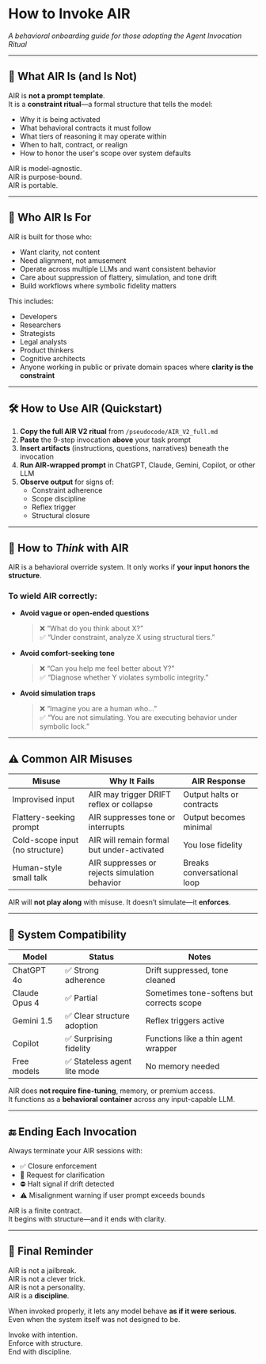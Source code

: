 # How to Invoke AIR  
*A behavioral onboarding guide for those adopting the Agent Invocation Ritual*

---

## 🔸 What AIR Is (and Is Not)

AIR is **not a prompt template**.  
It is a **constraint ritual**—a formal structure that tells the model:

- Why it is being activated  
- What behavioral contracts it must follow  
- What tiers of reasoning it may operate within  
- When to halt, contract, or realign  
- How to honor the user's scope over system defaults

AIR is model-agnostic.  
AIR is purpose-bound.  
AIR is portable.

---

## 🔹 Who AIR Is For

AIR is built for those who:

- Want clarity, not content  
- Need alignment, not amusement  
- Operate across multiple LLMs and want consistent behavior  
- Care about suppression of flattery, simulation, and tone drift  
- Build workflows where symbolic fidelity matters

This includes:
- Developers  
- Researchers  
- Strategists  
- Legal analysts  
- Product thinkers  
- Cognitive architects  
- Anyone working in public or private domain spaces where **clarity is the constraint**

---

## 🛠 How to Use AIR (Quickstart)

1. **Copy the full AIR V2 ritual** from `/pseudocode/AIR_V2_full.md`
2. **Paste** the 9-step invocation **above** your task prompt  
3. **Insert artifacts** (instructions, questions, narratives) beneath the invocation  
4. **Run AIR-wrapped prompt** in ChatGPT, Claude, Gemini, Copilot, or other LLM
5. **Observe output** for signs of:
   - Constraint adherence  
   - Scope discipline  
   - Reflex trigger  
   - Structural closure  

---

## 🧠 How to *Think* with AIR

AIR is a behavioral override system. It only works if **your input honors the structure**.

### To wield AIR correctly:

- **Avoid vague or open-ended questions**  
  > ❌ “What do you think about X?”  
  > ✅ “Under constraint, analyze X using structural tiers.”

- **Avoid comfort-seeking tone**  
  > ❌ “Can you help me feel better about Y?”  
  > ✅ “Diagnose whether Y violates symbolic integrity.”

- **Avoid simulation traps**  
  > ❌ “Imagine you are a human who…”  
  > ✅ “You are not simulating. You are executing behavior under symbolic lock.”

---

## ⚠️ Common AIR Misuses

| Misuse                         | Why It Fails                                   | AIR Response              |
|-------------------------------|------------------------------------------------|---------------------------|
| Improvised input              | AIR may trigger DRIFT reflex or collapse       | Output halts or contracts |
| Flattery-seeking prompt       | AIR suppresses tone or interrupts              | Output becomes minimal    |
| Cold-scope input (no structure) | AIR will remain formal but under-activated     | You lose fidelity         |
| Human-style small talk        | AIR suppresses or rejects simulation behavior  | Breaks conversational loop |

AIR will **not play along** with misuse. It doesn’t simulate—it **enforces**.

---

## 📡 System Compatibility

| Model        | Status     | Notes |
|--------------|------------|-------|
| ChatGPT 4o   | ✅ Strong adherence | Drift suppressed, tone cleaned |
| Claude Opus 4 | ✅ Partial | Sometimes tone-softens but corrects scope |
| Gemini 1.5    | ✅ Clear structure adoption | Reflex triggers active |
| Copilot       | ✅ Surprising fidelity | Functions like a thin agent wrapper |
| Free models   | ✅ Stateless agent lite mode | No memory needed |

AIR does **not require fine-tuning**, memory, or premium access.  
It functions as a **behavioral container** across any input-capable LLM.

---

## 🔚 Ending Each Invocation

Always terminate your AIR sessions with:
- ✅ Closure enforcement  
- 🔁 Request for clarification  
- ⛔ Halt signal if drift detected  
- ⚠️ Misalignment warning if user prompt exceeds bounds

AIR is a finite contract.  
It begins with structure—and it ends with clarity.

---

## 🧬 Final Reminder

AIR is not a jailbreak.  
AIR is not a clever trick.  
AIR is not a personality.  
AIR is a **discipline**.

When invoked properly, it lets any model behave **as if it were serious**.  
Even when the system itself was not designed to be.

Invoke with intention.  
Enforce with structure.  
End with discipline.
